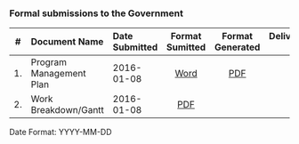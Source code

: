 ### Formal submissions to the Government

\# | Document Name |Date Submitted | Format Sumitted |Format Generated | Deliverable #
:---: | :--- | :--- | :---:| :---: | :---:
1. | Program Management Plan | 2016-01-08 |[Word](/Submissions/VistAMetadata_PMPv1.0.doc) |  [PDF](/Submissions/VistAMetadata_PMPv1.0.pdf) | 2 
2. | Work Breakdown/Gantt |  2016-01-08 | [PDF](/Submissions/VistAMetadata_WBSv1.0.pdf) |  |  2

Date Format:  YYYY-MM-DD
